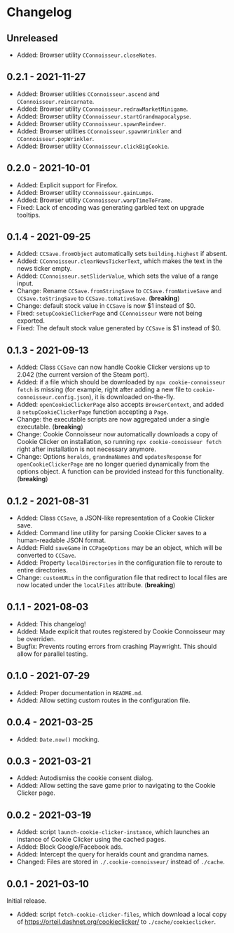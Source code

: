 # Changelog

## Unreleased

- Added: Browser utility `CConnoisseur.closeNotes`.

## 0.2.1 - 2021-11-27
- Added: Browser utilities `CConnoisseur.ascend` and `CConnoisseur.reincarnate`.
- Added: Browser utility `CConnoisseur.redrawMarketMinigame`.
- Added: Browser utility `CConnoisseur.startGrandmapocalypse`.
- Added: Browser utility `CConnoisseur.spawnReindeer`.
- Added: Browser utilities `CConnoisseur.spawnWrinkler` and `CConnoisseur.popWrinkler`.
- Added: Browser utility `CConnoisseur.clickBigCookie`.

## 0.2.0 - 2021-10-01
- Added: Explicit support for Firefox.
- Added: Browser utility `CConnoisseur.gainLumps`.
- Added: Browser utility `CConnoisseur.warpTimeToFrame`.
- Fixed: Lack of encoding was generating garbled text on upgrade tooltips.

## 0.1.4 - 2021-09-25
- Added: `CCSave.fromObject` automatically sets `building.highest` if absent.
- Added: `CConnoisseur.clearNewsTickerText`, which makes the text in the news ticker empty.
- Added: `CConnoisseur.setSliderValue`, which sets the value of a range input.
- Change: Rename `CCSave.fromStringSave` to `CCSave.fromNativeSave`
    and `CCSave.toStringSave` to `CCSave.toNativeSave`. (**breaking**)
- Change: default stock value in `CCSave` is now $1 instead of $0.
- Fixed: `setupCookieClickerPage` and `CConnoisseur` were not being exported.
- Fixed: The default stock value generated by `CCSave` is $1 instead of $0.

## 0.1.3 - 2021-09-13
- Added: Class `CCSave` can now handle Cookie Clicker versions up to 2.042
    (the current version of the Steam port).
- Added: if a file which should be downloaded by `npx cookie-connoisseur fetch` is missing
    (for example, right after adding a new file to `cookie-connoisseur.config.json`),
    it is downloaded on-the-fly.
- Added: `openCookieClickerPage` also accepts `BrowserContext`,
    and added a `setupCookieClickerPage` function accepting a `Page`.
- Change: the executable scripts are now aggregated under a single executable. (**breaking**)
- Change: Cookie Connoisseur now automatically downloads a copy of Cookie Clicker on installation,
    so running `npx cookie-conoisseur fetch` right after installation is not necessary anymore.
- Change: Options `heralds`, `grandmaNames` and `updatesResponse` for `openCookieClickerPage`
    are no longer queried dynamically from the options object.
    A function can be provided instead for this functionality.
    (**breaking**)

## 0.1.2 - 2021-08-31
- Added: Class `CCSave`, a JSON-like representation of a Cookie Clicker save.
- Added: Command line utility for parsing Cookie Clicker saves to a human-readable JSON format.
- Added: Field `saveGame` in `CCPageOptions` may be an object,
    which will be converted to `CCSave`.
- Added: Property `localDirectories` in the configuration file to reroute to entire directories.
- Change: `customURLs` in the configuration file that redirect to local files
    are now located under the `localFiles` attribute. (**breaking**)

## 0.1.1 - 2021-08-03
- Added: This changelog!
- Added: Made explicit that routes registered by Cookie Connoisseur may be overriden.
- Bugfix: Prevents routing errors from crashing Playwright.
    This should allow for parallel testing.

## 0.1.0 - 2021-07-29
- Added: Proper documentation in `README.md`.
- Added: Allow setting custom routes in the configuration file.

## 0.0.4 - 2021-03-25
- Added: `Date.now()` mocking.

## 0.0.3 - 2021-03-21
- Added: Autodismiss the cookie consent dialog.
- Added: Allow setting the save game prior to navigating to the Cookie Clicker page.

## 0.0.2 - 2021-03-19
- Added: script `launch-cookie-clicker-instance`,
    which launches an instance of Cookie Clicker using the cached pages.
- Added: Block Google/Facebook ads.
- Added: Intercept the query for heralds count and grandma names.
- Changed: Files are stored in `./.cookie-connoisseur/` instead of `./cache`.

## 0.0.1 - 2021-03-10
Initial release.
- Added: script `fetch-cookie-clicker-files`,
    which download a local copy of <https://orteil.dashnet.org/cookieclicker/>
    to `./cache/cookieclicker`.
